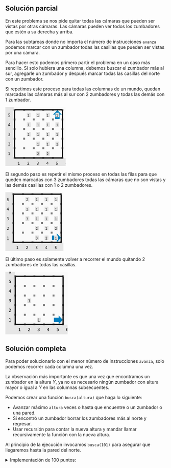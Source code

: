 ## Solución parcial

En este problema se nos pide quitar todas las cámaras que pueden ser vistas por otras cámaras. Las cámaras pueden ver todos los zumbadores que estén a su derecha y arriba.

Para las subtareas donde no importa el número de instrucciones `avanza` podemos marcar con un zumbador todas las casillas que pueden ser vistas por una cámara.

Para hacer esto podemos primero partir el problema en un caso más sencillo. Si solo hubiera una columna, debemos buscar el zumbador más al sur, agregarle un zumbador y después marcar todas las casillas del norte con un zumbador.

Si repetimos este proceso para todas las columnas de un mundo, quedan marcadas las cámaras más al sur con 2 zumbadores y todas las demás con 1 zumbador.

![todas las columnas marcadas](columnas.png)

El segundo paso es repetir el mismo proceso en todas las filas para que queden marcadas con 3 zumbadores todas las cámaras que no son vistas y las demás casillas con 1 o 2 zumbadores.

![todas las filas marcadas](filas.png)

El último paso es solamente volver a recorrer el mundo quitando 2 zumbadores de todas las casillas.

![Salida](../examples/sample.out.png)

## Solución completa

Para poder solucionarlo con el menor número de instrucciones `avanza`, solo podemos recorrer cada columna una vez.

La observación más importante es que una vez que encontramos un zumbador en la altura $Y$, ya no es necesario ningún zumbador con altura mayor o igual a $Y$ en las columnas subsecuentes.

Podemos crear una función `busca(altura)` que haga lo siguiente:

- Avanzar máximo `altura` veces o hasta que encuentre o un zumbador o una pared.
- Si encontró un zumbador borrar los zumbadores más al norte y regresar.
- Usar recursión para contar la nueva altura y mandar llamar recursivamente la función con la nueva altura.

Al principio de la ejecución invocamos `busca(101)` para asegurar que llegaremos hasta la pared del norte.

<details><summary>Implementación de 100 puntos:</summary>

{{100B.kp}}

</details>
